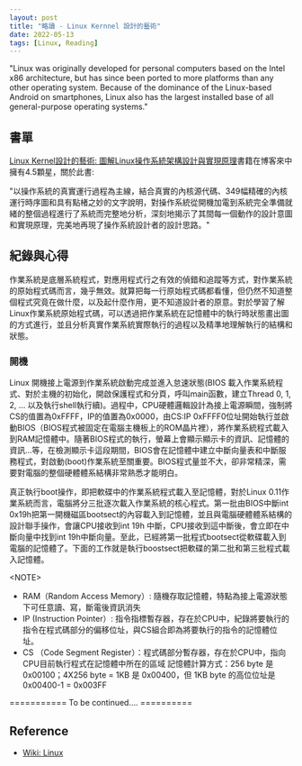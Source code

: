 ```yaml
---
layout: post
title: "略讀 - Linux Kernnel 設計的藝術"
date: 2022-05-13
tags: [Linux, Reading]
---
```

"Linux was originally developed for personal computers based on the Intel x86 architecture, but has since been ported to more platforms than any other operating system. Because of the dominance of the Linux-based Android on smartphones, Linux also has the largest installed base of all general-purpose operating systems."

## 書單 ##
[Linux Kernel設計的藝術: 圖解Linux操作系統架構設計與實現原理][linux]書籍在博客來中擁有4.5顆星，關於此書:

"以操作系統的真實運行過程為主線，結合真實的內核源代碼、349幅精確的內核運行時序圖和具有點楮之妙的文字說明，對操作系統從開機加電到系統完全準備就緒的整個過程進行了系統而完整地分析，深刻地揭示了其間每一個動作的設計意圖和實現原理，完美地再現了操作系統設計者的設計思路。"

## 紀錄與心得 ##

作業系統是底層系統程式，對應用程式行之有效的偵錯和追蹤等方式，對作業系統的原始程式碼而言，幾乎無效。就算把每一行原始程式碼都看懂，但仍然不知道整個程式究竟在做什麼，以及起什麼作用，更不知道設計者的原意。對於學習了解Linux作業系統原始程式碼，可以透過把作業系統在記憶體中的執行時狀態畫出圖的方式進行，並且分析真實作業系統實際執行的過程以及精準地理解執行的結構和狀態。

### 開機 ###

Linux 開機接上電源到作業系統啟動完成並進入怠速狀態(BIOS 載入作業系統程式、對於主機的初始化，開啟保護程式和分頁，呼叫main函數，建立Thread 0, 1, 2, ... 以及執行shell執行續)。過程中，CPU硬體邏輯設計為接上電源瞬間，強制將CS的值置為0xFFFF，IP的值置為0x0000，由CS:IP 0xFFFF0位址開始執行並啟動BIOS（BIOS程式被固定在電腦主機板上的ROM晶片裡），將作業系統程式載入到RAM記憶體中。隨著BIOS程式的執行，螢幕上會顯示顯示卡的資訊、記憶體的資訊...等，在檢測顯示卡這段期間，BIOS會在記憶體中建立中斷向量表和中斷服務程式，對啟動(boot)作業系統至關重要。BIOS程式量並不大，卻非常精深，需要對電腦的整個硬體體系結構非常熟悉才能明白。

真正執行boot操作，即把軟碟中的作業系統程式載入至記憶體，對於Linux 0.11作業系統而言，電腦將分三批逐次載入作業系統的核心程式。第一批由BIOS中斷int 0x19h把第一開機磁區bootsect的內容載入到記憶體，並且與電腦硬體體系結構的設計聯手操作，會讓CPU接收到int 19h 中斷，CPU接收到這中斷後，會立即在中斷向量中找到int 19h中斷向量。至此，已經將第一批程式bootsect從軟碟載入到電腦的記憶體了。下面的工作就是執行boostsect把軟碟的第二批和第三批程式載入記憶體。


&lt;NOTE&gt;
+ RAM（Random Access Memory）: 隨機存取記憶體，特點為接上電源狀態下可任意讀、寫，斷電後資訊消失
+ IP (Instruction Pointer）: 指令指標暫存器，存在於CPU中，紀錄將要執行的指令在程式碼部分的偏移位址，與CS組合即為將要執行的指令的記憶體位址。
+ CS （Code Segment Register）：程式碼部分暫存器，存在於CPU中，指向CPU目前執行程式在記憶體中所在的區域
記憶體計算方式：256 byte 是 0x00100；4X256 byte = 1KB 是  0x00400，但 1KB byte 的高位位址是0x00400-1 = 0x003FF

=========== To be continued…. ==========

## Reference ##
+ [Wiki: Linux](https://en.wikipedia.org/wiki/Linux)

[linux]:https://www.eslite.com/product/1001299212391129 "https://www.eslite.com/product/1001299212391129"
